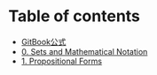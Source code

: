 # Table of contents

* [GitBook公式](README.md)
* [0. Sets and Mathematical Notation](0.-sets-and-mathematical-notation.md)
* [1. Propositional Forms](1.-propositional-forms.md)
